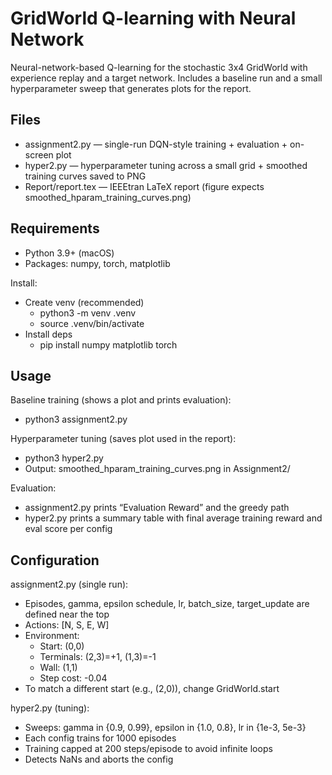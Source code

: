 # GridWorld Q-learning with Neural Network

Neural-network-based Q-learning for the stochastic 3x4 GridWorld with experience replay and a target network. Includes a baseline run and a small hyperparameter sweep that generates plots for the report.

## Files
- assignment2.py — single-run DQN-style training + evaluation + on-screen plot
- hyper2.py — hyperparameter tuning across a small grid + smoothed training curves saved to PNG
- Report/report.tex — IEEEtran LaTeX report (figure expects smoothed_hparam_training_curves.png)

## Requirements
- Python 3.9+ (macOS)
- Packages: numpy, torch, matplotlib

Install:
- Create venv (recommended)
  - python3 -m venv .venv
  - source .venv/bin/activate
- Install deps
  - pip install numpy matplotlib torch

## Usage

Baseline training (shows a plot and prints evaluation):
- python3 assignment2.py

Hyperparameter tuning (saves plot used in the report):
- python3 hyper2.py
- Output: smoothed_hparam_training_curves.png in Assignment2/

Evaluation:
- assignment2.py prints “Evaluation Reward” and the greedy path
- hyper2.py prints a summary table with final average training reward and eval score per config

## Configuration

assignment2.py (single run):
- Episodes, gamma, epsilon schedule, lr, batch_size, target_update are defined near the top
- Actions: [N, S, E, W]
- Environment:
  - Start: (0,0)
  - Terminals: (2,3)=+1, (1,3)=-1
  - Wall: (1,1)
  - Step cost: -0.04
- To match a different start (e.g., (2,0)), change GridWorld.start

hyper2.py (tuning):
- Sweeps: gamma in {0.9, 0.99}, epsilon in {1.0, 0.8}, lr in {1e-3, 5e-3}
- Each config trains for 1000 episodes
- Training capped at 200 steps/episode to avoid infinite loops
- Detects NaNs and aborts the config
